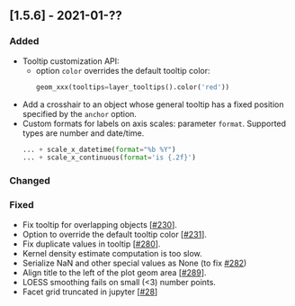## [1.5.6] - 2021-01-??

### Added

 - Tooltip customization API: 
    - option `color` overrides the default tooltip color:
        ```python
        geom_xxx(tooltips=layer_tooltips().color('red'))
        ```
 - Add a crosshair to an object whose general tooltip has a fixed position specified by the `anchor` option.
 - Custom formats for labels on axis scales: parameter `format`. Supported types are number and date/time.
    ```python
    ... + scale_x_datetime(format="%b %Y")
    ... + scale_x_continuous(format='is {.2f}')
    ```

### Changed

### Fixed
 
 - Fix tooltip for overlapping objects [[#230](https://github.com/JetBrains/lets-plot/issues/230)].
 - Option to override the default tooltip color [[#231](https://github.com/JetBrains/lets-plot/issues/231)].
 - Fix duplicate values in tooltip [[#280](https://github.com/JetBrains/lets-plot/issues/280)].
 - Kernel density estimate computation is too slow.
 - Serialize NaN and other special values as None (to fix [#282](https://github.com/JetBrains/lets-plot/issues/282))
 - Align title to the left of the plot geom area [[#289](https://github.com/JetBrains/lets-plot/issues/289)].
 - LOESS smoothing fails on small (<3) number points. 
 - Facet grid truncated in jupyter [[#28](https://github.com/JetBrains/lets-plot-kotlin/issues/28)]
